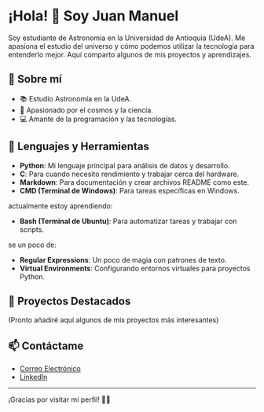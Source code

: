<!--
## Hi there 👋
**jmcardenas8/jmcardenas8** is a ✨ _special_ ✨ repository because its `README.md` (this file) appears on your GitHub profile.

Here are some ideas to get you started:

- 🔭 I’m currently working on ...
- 🌱 I’m currently learning ...
- 👯 I’m looking to collaborate on ...
- 🤔 I’m looking for help with ...
- 💬 Ask me about ...
- 📫 How to reach me: ...
- 😄 Pronouns: ...
- ⚡ Fun fact: ...
-->

# ¡Hola! 👋 Soy Juan Manuel

Soy estudiante de Astronomía en la Universidad de Antioquia (UdeA). Me apasiona el estudio del universo y cómo podemos utilizar la tecnología para entenderlo mejor. Aquí comparto algunos de mis proyectos y aprendizajes.

## 🔭 Sobre mí

- 📚 Estudio Astronomía en la UdeA.
- 🌌 Apasionado por el cosmos y la ciencia.
- 💻 Amante de la programación y las tecnologías.

## 🚀 Lenguajes y Herramientas

- **Python**: Mi lenguaje principal para análisis de datos y desarrollo.
- **C**: Para cuando necesito rendimiento y trabajar cerca del hardware.
- **Markdown**: Para documentación y crear archivos README como este.
- **CMD (Terminal de Windows)**: Para tareas específicas en Windows.

actualmente estoy aprendiendo:
- **Bash (Terminal de Ubuntu)**: Para automatizar tareas y trabajar con scripts.

se un poco de: 
- **Regular Expressions**: Un poco de magia con patrones de texto.
- **Virtual Environments**: Configurando entornos virtuales para proyectos Python.

## 🌟 Proyectos Destacados

(Pronto añadiré aquí algunos de mis proyectos más interesantes)

## 📫 Contáctame

- [Correo Electrónico](mailto:juanm.cardenas@udea.edu.co)
- [LinkedIn](https...)

---

¡Gracias por visitar mi perfil! 🚀✨
